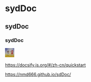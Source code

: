 # sydDoc
## sydDoc
### sydDoc 
<img style="width:30px;height:30px" src="./img/ym.png">

https://docsify.js.org/#/zh-cn/quickstart

https://nmd666.github.io/sdDoc/
